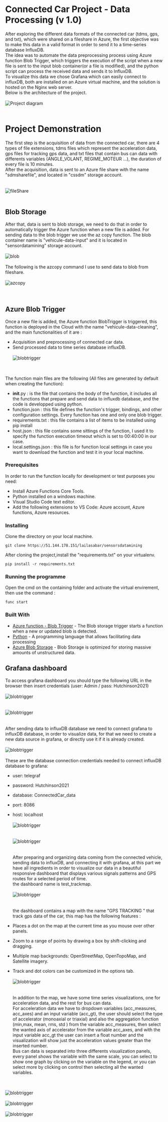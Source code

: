 # Connected Car Project - Data Processing (v 1.0)
After exploring the different data formats of the connected car (tdms, gps, and txt), which were shared on a fileshare in Azure, the first objective was to make this data in a valid format in order to send it to a time-series database InfluxDB.  
The idea was to automate the data preprocessing process using Azure function Blob Trigger, which triggers the execution of the script when a new file is sent to the input blob container(or a file is modified), and the python script can process the received data and sends it to InfluxDB.  
To visualize this data we chose Grafana which can easily connect to influxDB, both are installed on an Azure virtual machine, and the solution is hosted on the Nginx web server. 
<br/>
Below is the architecture of the project.
<br/><br/>
![Project diagram](https://sensordatamining.blob.core.windows.net/vehicule-data-output-2/Shema2.PNG "Project diagram")
<br/><br/>
# Project Demonstration
 
The first step is the acquisition of data from the connected car, there are 4 types of file extensions, tdms files which represent the acceleration data, gps files for tracking gps data, and txt files that contain bus can data with differents variables (ANGLE_VOLANT, REGIME_MOTEUR ...), the duration of every file is 10 minutes.    
After the acquisition, data is sent to an Azure file share with the name "sdmsharefile", and located in "cssdm" storage account.  
   <br/><br/> 
 ![fileShare](https://sensordatamining.blob.core.windows.net/vehicule-data-output-2/Capture17.PNG
 "fileShare")
 <br/><br/>
 ## Blob Storage
 
After that, data is sent to blob storage, we need to do that in order to automatically trigger the Azure function when a new file is added. For sending data to the blob trigger we use the az copy function. The blob container name is "vehicule-data-input" and it is located in "sensordatamining" storage account.
  <br/><br/> 
  ![blob](https://sensordatamining.blob.core.windows.net/vehicule-data-output-2/Capture14.PNG
 "blob") 
 <br/><br/>
 The following is the azcopy command I use to send data to blob from fileshare.
 <br/><br/> 
  ![azcopy](https://sensordatamining.blob.core.windows.net/vehicule-data-output-2/Capture16.PNG
 "azcopy")  
 <br/><br/>
 ## Azure Blob Trigger
Once a new file is added, the Azure function BlobTrigger is triggered, this function is deployed in the Cloud with the name "vehicule-data-cleaning", and the main functionalities of it are :
* Acquisition and preprocessing of connected car data.
* Send processed data to time series database influxDB.
  <br/><br/> 
  ![blobtrigger](https://sensordatamining.blob.core.windows.net/vehicule-data-output-2/Capturere13.PNG
 "blobtrigger")  
    <br/><br/>


The function main files are the following (All files are generated by default when creating the function):
* __init__.py : is the file that contains the body of the function, it includes all the functions that prepare and send data to influxdb database, and the code is developped using python.
* function.json : this file defines the function's trigger, bindings, and other configuration settings. Every function has one and only one blob trigger.
* requirements.txt : this file contains a list of items to be installed using pip install
* host.json : this file contains some sittings of the function, I used it to specify the function execution timeout which is set to 00:40:00 in our case.
* local.settings.json : this file is for function local settings in case you want to download the function and test it in your local machine.


### Prerequisites
In order to run the function locally for development or test purposes you need:

* Install Azure Functions Core Tools.
* Python installed on a windows machine.
* Visual Studio Code text editor.
* Add the following extensions to VS Code: Azure account, Azure functions, Azure resources.  


### Installing

Clone the directory on your local machine.
```
git clone https://51.144.178.151/lailasabar/sensorsdatamining
 ```
After cloning the project,install the "requirements.txt" on your virtualenv.

```
pip install -r requirements.txt
```

### Running the programme
Open the cmd on the containing folder and activate the virtual envirement, then use the command :
```
func start
```
### Built With

* [Azure function - Blob Trigger](https://docs.microsoft.com/fr-fr/azure/azure-functions/functions-bindings-storage-blob-trigger?tabs=csharp) - The Blob storage trigger starts a function when a new or updated blob is detected. 
* [Python](https://www.python.org/) - A programming language that allows facilitating data processing
* [Azure Blob Storage](https://azure.microsoft.com/fr-fr/services/storage/blobs/) -  Blob Storage is optimized for storing massive amounts of unstructured data.

## Grafana dashboard
To access grafana dashboard you should type the following URL in the browser then insert credentials (user: Admin / pass: Hutchinson2021)
  <br/><br/> 
  ![blobtrigger](https://sensordatamining.blob.core.windows.net/vehicule-data-output-2/Capture9.PNG
 "blobtrigger")  
    <br/><br/>
  ![blobtrigger](https://sensordatamining.blob.core.windows.net/vehicule-data-output-2/Capture10.PNG
 "blobtrigger")  
    <br/><br/>
After sending data to influxDB database we need to connect grafana to  influxDB database, in order to visualize data, for that we need to create a new data source in grafana, or directly use it if it is already created.
<br/><br/> 
  ![blobtrigger](https://sensordatamining.blob.core.windows.net/vehicule-data-output-2/Capture4.PNG
 "blobtrigger")
  <br/><br/> 
These are the database connection credentials needed to connect influxDB database to grafana:
* user: telegraf
* password: Hutchinson2021
* database: ConnectedCar_data 
* port: 8086
* host: localhost
  <br/><br/> 
  ![blobtrigger](https://sensordatamining.blob.core.windows.net/vehicule-data-output-2/capture6.PNG
 "blobtrigger")  
    <br/><br/>
  ![blobtrigger](https://sensordatamining.blob.core.windows.net/vehicule-data-output-2/Capture7.PNG
 "blobtrigger")  
    <br/><br/>
After preparing and organizing data coming from the connected vehicle,  sending data to influxDB, and connecting it with grafana, at this part we have all ingredients in order to visualize our data in a beautiful responsive dashboard that displays various signals patterns and GPS routes for a selected period of time.    
the dashboard name is test_trackmap.
<br/><br/>
  ![blobtrigger](https://sensordatamining.blob.core.windows.net/vehicule-data-output-2/Capture1.PNG
 "blobtrigger")  
    <br/><br/>
the dashboard contains a map with the name "GPS TRACKING " that track gps data of the car, this map has the following features :

* Places a dot on the map at the current time as you mouse over other panels.
* Zoom to a range of points by drawing a box by shift-clicking and dragging.
* Multiple map backgrounds: OpenStreetMap, OpenTopoMap, and Satellite imagery.
* Track and dot colors can be customized in the options tab.
<br/><br/>
  ![blobtrigger](https://sensordatamining.blob.core.windows.net/vehicule-data-output-2/Capture2.PNG
 "blobtrigger")  
    <br/><br/>
In addition to the map, we have some time series visualizations, one for acceleration data, and the rest for bus can data.  
For acceleration data we have to dropdown variables (acc_measures, acc_axes) and an input variable (acc_gt), the user should select the type of accelerator (monoaxial or triaxial) and also the aggregation function (min,max, mean, rms, std ) from the variable acc_measures, then select the wanted axis of accelerator from the variable acc_axes, and with the input variable acc_gt the user can insert a float number and the visualization will show just the acceleration values greater than the inserted number.  
Bus can data is separated into three differents visualization panels, every panel shows the variable with the same scale, you can select to show one graph by clicking on the variable on the legend, or you can select more by clicking on control then selecting all the wanted variables.

<br/><br/>
  ![blobtrigger](https://sensordatamining.blob.core.windows.net/vehicule-data-output-2/Capture11.PNG
 "blobtrigger") 
<br/><br/>
  ![blobtrigger](https://sensordatamining.blob.core.windows.net/vehicule-data-output-2/Capture12.PNG
 "blobtrigger")  
<br/>
  ![blobtrigger](https://sensordatamining.blob.core.windows.net/vehicule-data-output-2/Capture3.PNG
 "blobtrigger")  
    <br/><br/>
